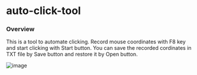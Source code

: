 # auto-click-tool

### Overview

This is a tool to automate clicking. Record mouse coordinates with F8 key and start clicking with Start button.
You can save the recorded cordinates in TXT file by Save button and restore it by Open button.

![image](https://github.com/user-attachments/assets/1c7d2a25-9866-4101-bb9c-4a0fd3c8b141)
